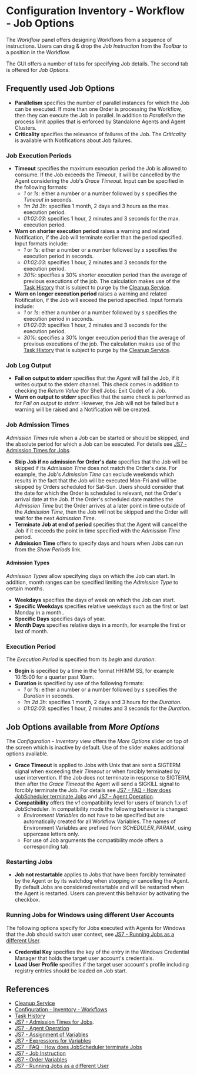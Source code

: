 # Configuration Inventory - Workflow - Job Options

The *Workflow* panel offers designing Workflows from a sequence of instructions. Users can drag & drop the *Job Instruction* from the *Toolbar* to a position in the Workflow.

The GUI offers a number of tabs for specifying Job details. The second tab is offered for *Job Options*.

## Frequently used Job Options

- **Parallelism** specifies the number of parallel instances for which the Job can be executed. If more than one Order is processing the Workflow, then they can execute the Job in parallel. In addition to *Parallelism* the process limit applies that is enforced by Standalone Agents and Agent Clusters.
- **Criticality** specifies the relevance of failures of the Job. The *Criticality* is available with Notifications about Job failures.

### Job Execution Periods

- **Timeout** specifies the maximum execution period the Job is allowed to consume. If the Job exceeds the *Timeout*, it will be cancelled by the Agent considering the Job's *Grace Timeout*. Input can be specified in the following formats:
  - *1* or *1s*: either a number or a number followed by *s* specifies the *Timeout* in seconds.
  - *1m 2d 3h*: specifies 1 month, 2 days and 3 hours as the max. execution period.
  - *01:02:03*: specifies 1 hour, 2 minutes and 3 seconds for the max. execution period.
- **Warn on shorter execution period** raises a warning and related Notification, if the Job will terminate earlier than the period specified. Input formats include:
  - *1* or *1s*: either a number or a number followed by *s* specifies the execution period in seconds.
  - *01:02:03*: specifies 1 hour, 2 minutes and 3 seconds for the execution period.
  - *30%*: specifies a 30% shorter execution period than the average of previous executions of the job. The calculation makes use of the [Task History](/history-tasks) that is subject to purge by the [Cleanup Service](/service-cleanup).
- **Warn on longer execution period** raises a warning and related Notification, if the Job will exceed the period specified. Input formats include:
  - *1* or *1s*: either a number or a number followed by *s* specifies the execution period in seconds.
  - *01:02:03*: specifies 1 hour, 2 minutes and 3 seconds for the execution period.
  - *30%*: specifies a 30% longer execution period than the average of previous executions of the job. The calculation makes use of the [Task History](/history-tasks) that is subject to purge by the [Cleanup Service](/service-cleanup).

### Job Log Output

- **Fail on output to stderr** specifies that the Agent will fail the Job, if it writes output to the stderr channel. This check comes in addition to checking the *Return Value* (for Shell Jobs: Exit Code) of a Job.
- **Warn on output to stderr** specifies that the same check is performed as for *Fail on output to stderr*. However, the Job will not be failed but a warning will be raised and a Notification will be created.

### Job Admission Times

*Admission Times* rule when a Job can be started or should be skipped, and the absolute period for which a Job can be executed. For details see [JS7 - Admission Times for Jobs](https://kb.sos-berlin.com/display/JS7/JS7+-+Admission+Times+for+Jobs).

- **Skip Job if no admission for Order's date** specifies that the Job will be skipped if its *Admission Time* does not match the Order's date. For example, the Job's *Admission Time* can exclude weekends which results in the fact that the Job will be executed Mon-Fri and will be skipped by Orders scheduled for Sat-Sun. Users should consider that the date for which the Order is scheduled is relevant, not the Order's arrival date at the Job. If the Order's scheduled date matches the *Admission Time* but the Order arrives at a later point in time outside of the *Admission Time*, then the Job will not be skipped and the Order will wait for the next *Admission Time*.
- **Terminate Job at end of period** specifies that the Agent will cancel the Job if it exceeds the point in time specified with the *Admission Time* period.
- **Admission Time** offers to specify days and hours when Jobs can run from the *Show Periods* link.

#### Admission Types

*Admission Types* allow specifying days on which the Job can start. In addition, month ranges can be specified limiting the *Admission Type* to certain months.

- **Weekdays** specifies the days of week on which the Job can start.
- **Specific Weekdays** specifies relative weekdays such as the first or last Monday in a month..
- **Specific Days** specifies days of year.
- **Month Days** specifies relative days in a month, for example the first or last of month.

### Execution Period

The *Execution Period* is specified from its *begin* and *duration*:

- **Begin** is specified by a time in the format HH:MM:SS, for example 10:15:00 for a quarter past 10am.
- **Duration** is specified by use of the following formats:
  - *1* or *1s*: either a number or a number followed by *s* specifies the *Duration* in seconds.
  - *1m 2d 3h*: specifies 1 month, 2 days and 3 hours for the *Duration*.
  - *01:02:03*: specifies 1 hour, 2 minutes and 3 seconds for the *Duration*.

## Job Options available from *More Options*

The *Configuration - Inventory* view offers the *More Options* slider on top of the screen which is inactive by default. Use of the slider makes additional options available.

- **Grace Timeout** is applied to Jobs with Unix that are sent a SIGTERM signal when exceeding their *Timeout* or when forcibly terminated by user intervention. If the Job does not terminate in response to SIGTERM, then after the *Grace Timeout* the Agent will send a SIGKILL signal to forcibly terminate the Job. For details see [JS7 - FAQ - How does JobScheduler terminate Jobs](https://kb.sos-berlin.com/display/JS7/JS7+-+FAQ+-+How+does+JobScheduler+terminate+Jobs) and [JS7 - Agent Operation](https://kb.sos-berlin.com/display/JS7/JS7+-+Agent+Operation).
- **Compatibility** offers the *v1* compatibility level for users of branch 1.x of JobScheduler. In compatibility mode the following behavior is changed:
  - *Environment Variables* do not have to be specified but are automatically created for all Workflow Variables. The names of Environment Variables are prefixed from *SCHEDULER_PARAM_* using uppercase letters only.
  - For use of Job arguments the compatibility mode offers a corresponding tab.

### Restarting Jobs

- **Job not restartable** applies to Jobs that have been forcibly terminated by the Agent or by its watchdog when stopping or cancelling the Agent. By default Jobs are considered restartable and will be restarted when the Agent is restarted. Users can prevent this behavior by activating the checkbox.

### Running Jobs for Windows using different User Accounts

The following options specify for Jobs executed with Agents for Windows that the Job should switch user context, see [JS7 - Running Jobs as a different User](https://kb.sos-berlin.com/display/JS7/JS7+-+Running+Jobs+as+a+different+User).

- **Credential Key** specifies the key of the entry in the Windows Credential Manager that holds the target user account's credentials.
- **Load User Profile** specifies if the target user account's profile including registry entries should be loaded on Job start.

## References

- [Cleanup Service](/service-cleanup)
- [Configuration - Inventory - Workflows](/configuration-inventory-workflows)
- [Task History](/history-tasks)
- [JS7 - Admission Times for Jobs](https://kb.sos-berlin.com/display/JS7/JS7+-+Admission+Times+for+Jobs).
- [JS7 - Agent Operation](https://kb.sos-berlin.com/display/JS7/JS7+-+Agent+Operation)
- [JS7 - Assignment of Variables](https://kb.sos-berlin.com/display/JS7/JS7+-+Assignment+of+Variables)
- [JS7 - Expressions for Variables](https://kb.sos-berlin.com/display/JS7/JS7+-+Expressions+for+Variables)
- [JS7 - FAQ - How does JobScheduler terminate Jobs](https://kb.sos-berlin.com/display/JS7/JS7+-+FAQ+-+How+does+JobScheduler+terminate+Jobs)
- [JS7 - Job Instruction](https://kb.sos-berlin.com/display/JS7/JS7+-+Job+Instruction)
- [JS7 - Order Variables](https://kb.sos-berlin.com/display/JS7/JS7+-+Order+Variables)
- [JS7 - Running Jobs as a different User](https://kb.sos-berlin.com/display/JS7/JS7+-+Running+Jobs+as+a+different+User)
